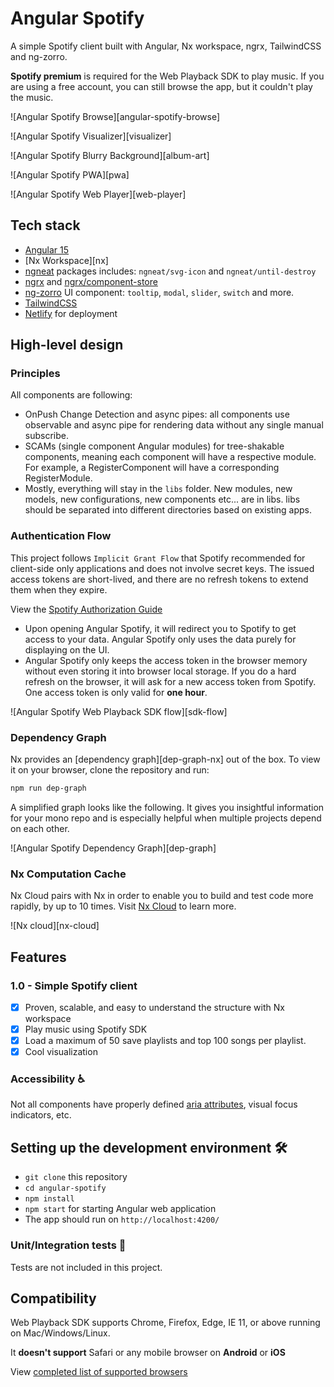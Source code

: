 # Angular Spotify

A simple Spotify client built with Angular, Nx workspace, ngrx, TailwindCSS and ng-zorro.

**Spotify premium** is required for the Web Playback SDK to play music. If you are using a free account, you can still browse the app, but it couldn't play the music.

![Angular Spotify Browse][angular-spotify-browse]

![Angular Spotify Visualizer][visualizer]

![Angular Spotify Blurry Background][album-art]

![Angular Spotify PWA][pwa]

![Angular Spotify Web Player][web-player]

## Tech stack

- [Angular 15][angular]
- [Nx Workspace][nx]
- [ngneat][] packages includes: `ngneat/svg-icon` and `ngneat/until-destroy`
- [ngrx][ngrx] and [ngrx/component-store][component-store]
- [ng-zorro][ng-zorro] UI component: `tooltip`, `modal`, `slider`, `switch` and more.
- [TailwindCSS][tailwind]
- [Netlify][netlify] for deployment

[angular]: https://angular.io/
[ngrx]: https://ngrx.io/
[component-store]: https://ngrx.io/guide/component-store
[tailwind]: https://tailwindcss.com/
[ng-zorro]: https://ng.ant.design/docs/introduce/en
[netlify]: http://netlify.com/
[ngneat]: https://github.com/ngneat

## High-level design

### Principles

All components are following:

- OnPush Change Detection and async pipes: all components use observable and async pipe for rendering data without any single manual subscribe.
- SCAMs (single component Angular modules) for tree-shakable components, meaning each component will have a respective module. For example, a RegisterComponent will have a corresponding RegisterModule.
- Mostly, everything will stay in the `libs` folder. New modules, new models, new configurations, new components etc... are in libs. libs should be separated into different directories based on existing apps.



### Authentication Flow

This project follows `Implicit Grant Flow` that Spotify recommended for client-side only applications and does not involve secret keys. The issued access tokens are short-lived, and there are no refresh tokens to extend them when they expire.

View the [Spotify Authorization Guide](https://developer.spotify.com/documentation/general/guides/authorization-guide/)

- Upon opening Angular Spotify, it will redirect you to Spotify to get access to your data. Angular Spotify only uses the data purely for displaying on the UI.
- Angular Spotify only keeps the access token in the browser memory without even storing it into browser local storage. If you do a hard refresh on the browser, it will ask for a new access token from Spotify. One access token is only valid for **one hour**.

![Angular Spotify Web Playback SDK flow][sdk-flow]

### Dependency Graph

Nx provides an [dependency graph][dep-graph-nx] out of the box. To view it on your browser, clone the repository and run:

```bash
npm run dep-graph
```

A simplified graph looks like the following. It gives you insightful information for your mono repo and is especially helpful when multiple projects depend on each other.

![Angular Spotify Dependency Graph][dep-graph]

### Nx Computation Cache

Nx Cloud pairs with Nx in order to enable you to build and test code more rapidly, by up to 10 times. Visit [Nx Cloud](https://nx.app/) to learn more.

![Nx cloud][nx-cloud]

## Features

### 1.0 - Simple Spotify client

- [x] Proven, scalable, and easy to understand the structure with Nx workspace
- [x] Play music using Spotify SDK
- [x] Load a maximum of 50 save playlists and top 100 songs per playlist.
- [x] Cool visualization

### Accessibility ♿

Not all components have properly defined [aria attributes](https://developer.mozilla.org/en-US/docs/Web/Accessibility/ARIA), visual focus indicators, etc.

## Setting up the development environment 🛠

- `git clone` this repository
- `cd angular-spotify`
- `npm install`
- `npm start` for starting Angular web application
- The app should run on `http://localhost:4200/`

### Unit/Integration tests 🧪

Tests are not included in this project.

## Compatibility

Web Playback SDK supports Chrome, Firefox, Edge, IE 11, or above running on Mac/Windows/Linux.

It **doesn't support** Safari or any mobile browser on **Android** or **iOS**

View [completed list of supported browsers](https://developer.spotify.com/documentation/web-playback-sdk/#supported-browsers)
